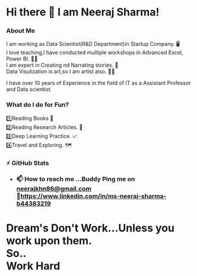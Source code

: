 <h1> Hi there 👋 I am Neeraj Sharma!</h1>
<h3>About Me</h3>
I am working as Data Scientist(R&D Department)in Startup Company. 🖥️
<br>
I love teaching,I have conducted multiple workshops in Advanced Excel, Power BI. 👩‍🏫
<br>
I am expert in Creating nd Narrating stories. 🥇
<br>
Data Visulization is art,so I am artist also. 👩‍🎨

I have over 10 years of Experience in the field of IT as a Assistant Professor and Data scientist.

<h3>
What do I do for Fun?</h3>
1️⃣Reading Books 📖<br>
2️⃣Reading Research Articles. 📑<br>
3️⃣Deep Learning Practice. 📈<br>
4️⃣Travel and Exploring. 🗺️

  <h3>

   
⚡ GitHub Stats
- 📫 How to reach me ...Buddy Ping me on neerajkhn86@gmail.com<br>
                              🔗https://www.linkedin.com/in/ms-neeraj-sharma-b44383219
<H1>
Dream's Don't Work...Unless you work upon them.<br>
 So..<br>
  Work Hard<br>
 
